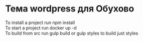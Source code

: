 # Тема wordpress для Обухово
To install a project run npm install\
To start a project run docker up -d\
To build from src run gulp build or gulp styles to build just styles